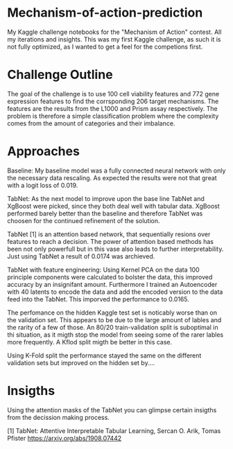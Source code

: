 # Mechanism-of-action-prediction
My Kaggle challenge notebooks for the "Mechanism of Action" contest. All my iterations and insights. This was my first Kaggle challenge, as such it is not fully optimized, as I wanted to get a feel for the competions first.

# Challenge Outline

The goal of the challenge is to use 100 cell viability features and 772 gene expression features to find the corrsponding 206 target mechanisms. The features are the results from the L1000 and Prism assay respectively. The problem is therefore a simple classification problem where the complexity comes from the amount of categories and their imbalance. 

# Approaches
Baseline: My baseline model was a fully connected neural network with only the necessary data rescaling. As expected the results were not that great with a logit loss of 0.019.

TabNet: As the next model to improve upon the base line TabNet and XgBoost were picked, since they both deal well with tabular data. XgBoost performed barely better than the baseline and therefore TabNet was choosen for the continued refinement of the solution. 

TabNet [1] is an attention based network, that sequentially resions over features to reach a decision. The power of attention based methods has been not only powerfull but in this vase also leads to further interpretability. Just using TabNet a result of 0.0174 was archieved. 

TabNet with feature engineering: Using Kernel PCA on the data 100 principle components were calculated to bolster the data, this improved accuracy by an insignifant amount. Furthermore I trained an Autoencoder with 40 latents to encode the data and add the encoded version to the data feed into the TabNet. This imporved the performance to 0.0165. 

The perfomance on the hidden Kaggle test set is noticably worse than on the validation set. This appears to be due to the large amount of lables and the rarity of a few of those. An 80/20 train-validation split is suboptimal in thi situation, as it migth stop the model from seeing some of the rarer lables more frequently. A Kflod split migth be better in this case. 

Using K-Fold split the performance stayed the same on the different validation sets but improved on the hidden set by.... 

# Insigths

Using the attention masks of the TabNet you can glimpse certain insigths from the decission making process. 









[1] TabNet: Attentive Interpretable Tabular Learning, Sercan O. Arik, Tomas Pfister https://arxiv.org/abs/1908.07442
